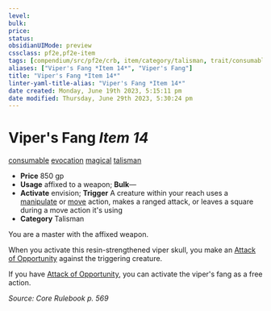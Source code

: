 ```yaml
---
level:
bulk:
price:
status:
obsidianUIMode: preview
cssclass: pf2e,pf2e-item
tags: [compendium/src/pf2e/crb, item/category/talisman, trait/consumable, trait/evocation, trait/magical, trait/talisman]
aliases: ["Viper's Fang *Item 14*", "Viper's Fang"]
title: "Viper's Fang *Item 14*"
linter-yaml-title-alias: "Viper's Fang *Item 14*"
date created: Monday, June 19th 2023, 5:15:11 pm
date modified: Thursday, June 29th 2023, 5:30:24 pm
---
```


# Viper's Fang *Item 14*

[consumable](rules/traits/consumable.md) [evocation](rules/traits/evocation.md) [magical](rules/traits/magical.md) [talisman](rules/traits/talisman.md)  

- **Price** 850 gp
- **Usage** affixed to a weapon; **Bulk**—
- **Activate** envision; **Trigger** A creature within your reach uses a [manipulate](rules/traits/manipulate.md) or [move](rules/traits/move.md) action, makes a ranged attack, or leaves a square during a move action it's using
- **Category** Talisman

You are a master with the affixed weapon.

When you activate this resin-strengthened viper skull, you make an [Attack of Opportunity](rules/actions/attack-of-opportunity.md) against the triggering creature.

If you have [Attack of Opportunity](rules/actions/attack-of-opportunity.md), you can activate the viper's fang as a free action.

*Source: Core Rulebook p. 569*
